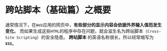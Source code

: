 跨站脚本（基础篇）之概要
=================================================================
通常情况下，在`Web`应用的网页中，**有些部分的显示内容会依据外界输入值而发生变化**。
而如果生成这些`HTML`的程序中存在问题，就会滋生名为跨站脚本（`Cross-Site Scripting`）的安全隐患。
**跨站脚本** 的英语名称很长，所以经常缩写为 **`XSS`**。